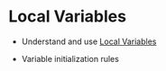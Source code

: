 # Local Variables

* Understand and use [Local Variables](http://docs.oracle.com/javase/tutorial/java/nutsandbolts/variables.html)

* Variable initialization rules
